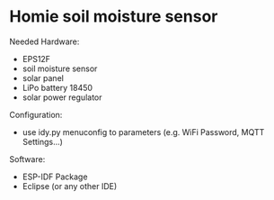 # Homie soil moisture sensor 

Needed Hardware:
* EPS12F
* soil moisture sensor
* solar panel
* LiPo battery 18450
* solar power regulator

Configuration:
* use idy.py menuconfig to parameters (e.g. WiFi Password, MQTT Settings...)

Software:
* ESP-IDF Package
* Eclipse (or any other IDE)

